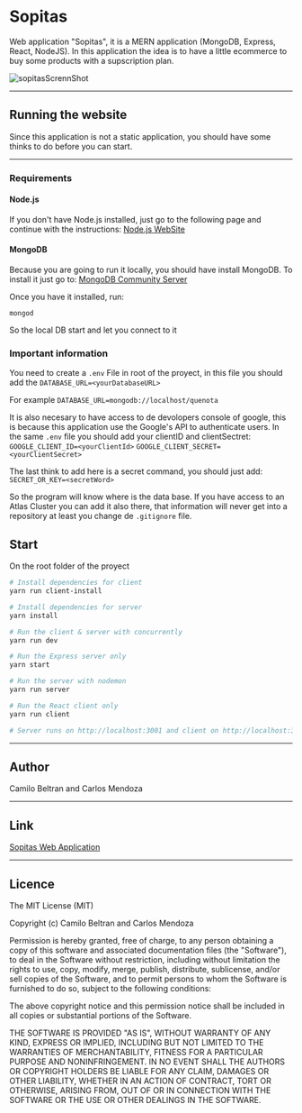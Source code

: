 # Sopitas

Web application "Sopitas", it is a MERN application (MongoDB, Express, React, NodeJS). In this application the idea is to have a little ecommerce to buy some products with a supscription plan.

![sopitasScrennShot](https://raw.githubusercontent.com/cabeltran10/sopitas/master/front/src/img/Sopitas.gif)

<hr>

## Running the website

Since this application is not a static application, you should have some thinks to do before you can start.

<hr>

### Requirements

#### Node.js

If you don't have Node.js installed, just go to the following page and continue with the instructions: <a href="https://nodejs.org/es/download/"> Node.js WebSite </a>

#### MongoDB

Because you are going to run it locally, you should have install MongoDB. To install it just go to: <a href="https://www.mongodb.com/download-center/community">MongoDB Community Server</a>

Once you have it installed, run:

```
mongod
```

So the local DB start and let you connect to it

### Important information

You need to create a
`.env`
File in root of the proyect, in this file you should add the
`DATABASE_URL=<yourDatabaseURL>`

For example `DATABASE_URL=mongodb://localhost/quenota`

It is also necesary to have access to de devolopers console of google, this is because this application use the Google's API to authenticate users. In the same `.env` file you should add your clientID and clientSectret:
`GOOGLE_CLIENT_ID=<yourClientId>`
`GOOGLE_CLIENT_SECRET=<yourClientSecret>`

The last think to add here is a secret command, you should just add:
`SECRET_OR_KEY=<secretWord>`

So the program will know where is the data base. If you have access to an Atlas Cluster you can add it also there, that information will never get into a repository at least you change de `.gitignore` file.

## Start

On the root folder of the proyect

```bash
# Install dependencies for client
yarn run client-install

# Install dependencies for server
yarn install

# Run the client & server with concurrently
yarn run dev

# Run the Express server only
yarn start

# Run the server with nodemon
yarn run server

# Run the React client only
yarn run client

# Server runs on http://localhost:3001 and client on http://localhost:3000
```

<hr>

## Author

Camilo Beltran and Carlos Mendoza

<hr>

## Link

<a href="https://sopitas-app.herokuapp.com/">Sopitas Web Application</a>

<hr>

<h2>Licence</h2>
<p>The MIT License (MIT)</p>
<p>Copyright (c) Camilo Beltran and Carlos Mendoza</p>
<p>Permission is hereby granted, free of charge, to any person obtaining a copy of this software and associated documentation files (the "Software"), to deal in the Software without restriction, including without limitation the rights to use, copy, modify, merge, publish, distribute, sublicense, and/or sell copies of the Software, and to permit persons to whom the Software is furnished to do so, subject to the following conditions:</p>
<p>The above copyright notice and this permission notice shall be included in all copies or substantial portions of the Software.</p>
<p>THE SOFTWARE IS PROVIDED "AS IS", WITHOUT WARRANTY OF ANY KIND, EXPRESS OR IMPLIED, INCLUDING BUT NOT LIMITED TO THE WARRANTIES OF MERCHANTABILITY, FITNESS FOR A PARTICULAR PURPOSE AND NONINFRINGEMENT. IN NO EVENT SHALL THE AUTHORS OR COPYRIGHT HOLDERS BE LIABLE FOR ANY CLAIM, DAMAGES OR OTHER LIABILITY, WHETHER IN AN ACTION OF CONTRACT, TORT OR OTHERWISE, ARISING FROM, OUT OF OR IN CONNECTION WITH THE SOFTWARE OR THE USE OR OTHER DEALINGS IN THE SOFTWARE.</p>
